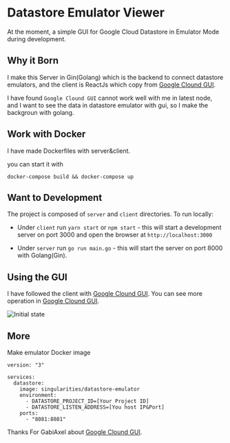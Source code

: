 # Datastore Emulator Viewer
At the moment, a simple GUI for Google Cloud Datastore in Emulator Mode during development.

## Why it Born

I make this Server in Gin(Golang) which is the backend to connect datastore emulators, and the client is ReactJs which copy from [Google Clound GUI](https://github.com/GabiAxel/google-cloud-gui).

I have found `Google Clound GUI` cannot work well with me in latest node, and I want to see the data in datastore emulator with gui, so I make the backgroun with golang.

## Work with Docker

I have made Dockerfiles with server&client.

you can start it with 

```docker-compose build && docker-compose up```

## Want to Development

The project is composed of `server` and `client` directories. To run locally:

* Under `client` run `yarn start` or `npm start` - this will start a development server on port 3000 and open the browser at `http://localhost:3000`

* Under `server` run `go run main.go` - this will start the server on port 8000 with Golang(Gin).

## Using the GUI

I have followed the client with [Google Clound GUI](https://github.com/GabiAxel/google-cloud-gui).
You can see more operation in [Google Clound GUI](https://github.com/GabiAxel/google-cloud-gui).

![Initial state](datastore_viewer_show.png)

## More

Make emulator Docker image

```
version: "3"

services:
  datastore:
    image: singularities/datastore-emulator
    environment:
      - DATASTORE_PROJECT_ID=[Your Project ID]
      - DATASTORE_LISTEN_ADDRESS=[You host IP&Port]
    ports:
      - "8081:8081"
```

Thanks For GabiAxel about [Google Clound GUI](https://github.com/GabiAxel/google-cloud-gui).
